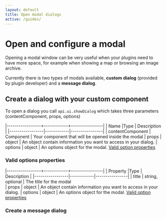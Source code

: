 ```yaml
---
layout: default
title: Open modal dialogs
active: /guides/
---
```


# Open and configure a modal

<!--<img src="{{ site.url }}{{ site.baseurl }}/assets/open_modal.png" class="img-thumbnail float-xs-right" width="50%">-->

Opening a modal window can be very useful when your plugins need to have more space, for example
when showing a map or browsing an image archive.

Currently there is two types of modals available, __custom dialog__ (provided by plugin developer) and a __message dialog__.

## Create a dialog with your custom component

To open a dialog you call `api.ui.showDialog` which takes three parameters (contentComponent, props, options)


|-----------------+------------+----------------|
| Name            |Type        | Description    | 
|-----------------|------------|----------------|
| contentComponent  | Component | Your component that will be opened inside the modal 
| props             | object    | An object contain information you want to access in your dialog. 
| options           | object    | An options object for the modal. [Valid option properties](#valid-options-properties)


### Valid options properties

|-----------------+------------+----------------|
| Property        |Type        | Description    | 
|-----------------|------------|----------------|
| title  | string, optional | The title for the modal  
| props             | object    | An object contain information you want to access in your dialog. 
| options           | object    | An options object for the modal. [Valid option properties](#valid-options-properties)



### Create a message dialog 